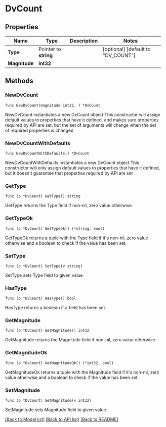 # DvCount

## Properties

Name | Type | Description | Notes
------------ | ------------- | ------------- | -------------
**Type** | Pointer to **string** |  | [optional] [default to "DV_COUNT"]
**Magnitude** | **int32** |  | 

## Methods

### NewDvCount

`func NewDvCount(magnitude int32, ) *DvCount`

NewDvCount instantiates a new DvCount object
This constructor will assign default values to properties that have it defined,
and makes sure properties required by API are set, but the set of arguments
will change when the set of required properties is changed

### NewDvCountWithDefaults

`func NewDvCountWithDefaults() *DvCount`

NewDvCountWithDefaults instantiates a new DvCount object
This constructor will only assign default values to properties that have it defined,
but it doesn't guarantee that properties required by API are set

### GetType

`func (o *DvCount) GetType() string`

GetType returns the Type field if non-nil, zero value otherwise.

### GetTypeOk

`func (o *DvCount) GetTypeOk() (*string, bool)`

GetTypeOk returns a tuple with the Type field if it's non-nil, zero value otherwise
and a boolean to check if the value has been set.

### SetType

`func (o *DvCount) SetType(v string)`

SetType sets Type field to given value.

### HasType

`func (o *DvCount) HasType() bool`

HasType returns a boolean if a field has been set.

### GetMagnitude

`func (o *DvCount) GetMagnitude() int32`

GetMagnitude returns the Magnitude field if non-nil, zero value otherwise.

### GetMagnitudeOk

`func (o *DvCount) GetMagnitudeOk() (*int32, bool)`

GetMagnitudeOk returns a tuple with the Magnitude field if it's non-nil, zero value otherwise
and a boolean to check if the value has been set.

### SetMagnitude

`func (o *DvCount) SetMagnitude(v int32)`

SetMagnitude sets Magnitude field to given value.



[[Back to Model list]](../README.md#documentation-for-models) [[Back to API list]](../README.md#documentation-for-api-endpoints) [[Back to README]](../README.md)



